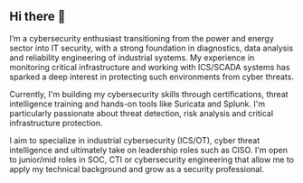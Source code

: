 ## Hi there 👋

I’m a cybersecurity enthusiast transitioning from the power and energy sector into IT security, with a strong foundation in diagnostics, data analysis and reliability engineering of industrial systems. My experience in monitoring critical infrastructure and working with ICS/SCADA systems has sparked a deep interest in protecting such environments from cyber threats.

Currently, I'm building my cybersecurity skills through certifications, threat intelligence training and hands-on tools like Suricata and Splunk. I'm particularly passionate about threat detection, risk analysis and critical infrastructure protection.

I aim to specialize in industrial cybersecurity (ICS/OT), cyber threat intelligence and ultimately take on leadership roles such as CISO. I'm open to junior/mid roles in SOC, CTI or cybersecurity engineering that allow me to apply my technical background and grow as a security professional.
